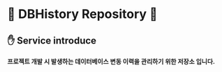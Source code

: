 # <b>📃 DBHistory Repository 📃</b>

<h2>
  <b>✋ Service introduce</b>
</h2>
<b>프로젝트 개발 시 발생하는 데이터베이스 변동 이력을 관리하기 위한 저장소 입니다.</b><br />
